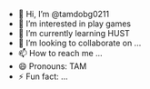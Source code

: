 - 👋 Hi, I’m @tamdobg0211
- 👀 I’m interested in play games
- 🌱 I’m currently learning HUST
- 💞️ I’m looking to collaborate on ...
- 📫 How to reach me ...
- 😄 Pronouns: TAM
- ⚡ Fun fact: ...

<!---
tamdobg0211/tamdobg0211 is a ✨ special ✨ repository because its `README.md` (this file) appears on your GitHub profile.
You can click the Preview link to take a look at your changes.
--->
